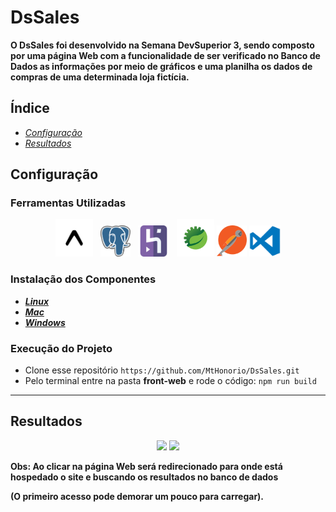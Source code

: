 # DsSales
**O DsSales foi desenvolvido na Semana DevSuperior 3, sendo composto por uma página Web com a funcionalidade de ser verificado no Banco de Dados as 
informações por meio de gráficos e uma planilha os dados de compras de uma determinada loja fictícia.**

## Índice
* [_Configuração_](#Configuração)
* [_Resultados_](#Resultados)

## Configuração

### Ferramentas Utilizadas

<p align='center'>
<img height="60" src="https://github.com/MtHonorio/Big-Game-Survey/blob/master/others/img/Expo.png?raw=true">&nbsp;&nbsp;
<img height="50" src="https://github.com/MtHonorio/Big-Game-Survey/blob/master/others/img/PgAdmin.png?raw=true">&nbsp;&nbsp;
<img height="50" src="https://github.com/MtHonorio/Big-Game-Survey/blob/master/others/img/heroku.svg?raw=true">&nbsp;&nbsp;
<img height="60" src="https://github.com/MtHonorio/Big-Game-Survey/blob/master/others/img/sts-logo.png?raw=true">
<img height="50" src="https://github.com/MtHonorio/Big-Game-Survey/blob/master/others/img/postman-logo.png?raw=true">
<img height="50" src="https://github.com/MtHonorio/Big-Game-Survey/blob/master/others/img/vscode.png?raw=true">
</p>

### Instalação dos Componentes

* [**_Linux_**](https://github.com/MtHonorio/DsSales/tree/main/Others/Tools/Linux)
* [**_Mac_**](https://github.com/MtHonorio/DsSales/tree/main/Others/Tools/Mac)
* [**_Windows_**](https://github.com/MtHonorio/DsSales/tree/main/Others/Tools/Windows)

### Execução do Projeto
* Clone esse repositório
``` https://github.com/MtHonorio/DsSales.git ```
* Pelo terminal entre na pasta **front-web** e rode o código:
``` npm run build ```

---
## Resultados
<p align="center">
  <a href="https://mthonorio-dssales-sds3.netlify.app/"><img height="500" src="https://github.com/MtHonorio/DsSales/blob/main/others/img/Home(SDS3).png?raw=true"></a>
  <a href="https://mthonorio-dssales-sds3.netlify.app/"><img height="500" src="https://github.com/MtHonorio/DsSales/blob/main/others/img/Dashboard(SDS3).png?raw=true"></a>
</p

**Obs: Ao clicar na página Web será redirecionado para onde está hospedado o site e buscando os resultados no banco de dados**

**(O primeiro acesso pode demorar um pouco para carregar).**
